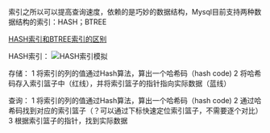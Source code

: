 


索引之所以可以提高查询速度，依赖的是巧妙的数据结构，Mysql目前支持两种数据结构的索引：HASH；BTREE


[HASH索引和BTREE索引的区别](https://dev.mysql.com/doc/refman/8.0/en/index-btree-hash.html)

HASH索引：
![HASH索引模拟][img_hash_index_url]

存储：
1 将索引的列的值通过Hash算法，算出一个哈希码（hash code)
2 将哈希码存入索引篮子中（红线），并将索引篮子的指针指向实际数据（蓝线）

查询：
1 将索引的列的值通过Hash算法，算出一个哈希码（hash code)
2 通过哈希码找到对应的索引篮子（？可以通过下标快速定位索引篮子，不需要逐个对比）
3 根据索引篮子的指针，找到实际数据






[img_hash_index_url]:https://github.com/VVFIIT/mysql-tutorial/blob/master/Z/image/HashIndex.png
